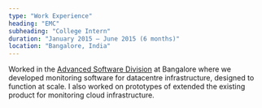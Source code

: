 ```yaml
---
type: "Work Experience"
heading: "EMC"
subheading: "College Intern"
duration: "January 2015 – June 2015 (6 months)"
location: "Bangalore, India"
---
```


Worked in the <a href="https://http://india.emc.com/collateral/campaign/global/centre-of-excellence/advanced-software-division.pdf/" target="_blank">Advanced Software Division</a> at Bangalore where we developed monitoring software for datacentre infrastructure, designed to function at scale. I also worked on prototypes of extended the existing product for monitoring cloud infrastructure.